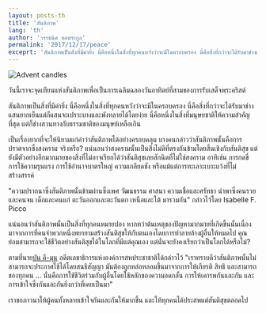 ```yaml
---
layout: posts-th
title: 'สันติภาพ'
lang: 'th'
author: 'วรรธนิศ หอตระกูล'
permalink: '2017/12/17/peace'
exceprt: 'สันติภาพเป็นสิ่งที่มีค่ายิ่ง นี่คือหนึ่งในสิ่งที่ทุกคนหวังว่าจะมีในครอบครอง นี่คือสิ่งที่กว่าจะได้รับมาช่างแสนยากเย็นแต่ก็แสนจะเปราะบางและพังทลายได้โดยง่าย นี่คือหนึ่งในสิ่งที่มนุษยชาติให้ความสำคัญที่สุด แต่ก็ช่างสวนทางกับธรรมชาติของมนุษย์เหลือเกิน'
---
```


![Advent candles]({{site.url}}/images/2017-12-17-1.jpg)

วันนี้เราจะจุดเทียนแห่งสันติภาพเพื่อเป็นการเฉลิมฉลองวันอาทิตย์ที่สามของการรับเสด็จพระคริสต์

สันติภาพเป็นสิ่งที่มีค่ายิ่ง นี่คือหนึ่งในสิ่งที่ทุกคนหวังว่าจะมีในครอบครอง นี่คือสิ่งที่กว่าจะได้รับมาช่างแสนยากเย็นแต่ก็แสนจะเปราะบางและพังทลายได้โดยง่าย นี่คือหนึ่งในสิ่งที่มนุษยชาติให้ความสำคัญที่สุด แต่ก็ช่างสวนทางกับธรรมชาติของมนุษย์เหลือเกิน

เป็นเรื่องยากที่จะให้นิยามแก่คำว่าสันติภาพได้อย่างครอบคลุม บางคนกล่าวว่าสันติภาพนั้นคือการปราศจากซึ่งสงคราม จริงหรือ? แน่นอนว่าสงครามนั้นเป็นสิ่งไม่ดีที่ตรงกันข้ามโดยสิ้นเชิงกับสันติสุข แต่ยังมีตัวอย่างอีกมากมายของสิ่งที่ไม่อาจเรียกได้ว่าสันติสุขเลยสักนิดที่ไม่ใช่สงคราม อาทิเช่น การกดขี่ การใช้ความรุนแรง การใช้อำนาจบาตรใหญ่ ความเกลียดชัง หรือแม้แต่การทะเลาะเบาะแว้งที่ไม่สร้างสรรค์

"ความปราถนาซึ่งสันติภาพนั้นข้ามผ่านซึ่งเพศ วัฒนธรรม ศาสนา ความเชื่อและศรัทธา นำพาซึ่งคนรวยและคนจน เด็กและคนแก่ ตะวันออกและตะวันตก เหนือและใต้ มารวมกัน" กล่าวไว้โดย Isabelle F. Picco

แน่นอนว่าสันติภาพนั้นเป็นสิ่งที่ทุกคนหมายปอง หากทว่าต้นเหตุของปัญหามากมายที่เกิดขึ้นนั้นเนื่องมาจากการที่คนจำพวกหนึ่งพยายามสร้างสันติสุขให้กับตนเองโดยการทำลายล้างผู้อื่นให้หมดไป คุณย่อมสามารถจะใช้ชีวิตอย่างสันติสุขได้ในโลกที่มีแต่คุณเอง แต่นั่นจะยังคงเรียกว่าเป็นโลกได้หรือไม่?

ตามที่นาย[บัน คี-มุน](http://www.un.org/en/sections/issues-depth/peace-and-security/index.html) อดีตเลขาธิการแห่งองค์การสหประชาชาติได้กล่าวไว้ "เราทราบดีว่าสันติภาพนั้นไม่สามารถจะประกาศใช้ได้โดยสนธิสัญญา มันต้องถูกหล่อหลอมขึ้นมาจากการให้เกียรติ สิทธิ และสามารถของทุกคน ... นั่นคือการใช้ชีวิตร่วมกับผู้อื่นโดยใช้หลักของความอดกลั้น การให้เคารพกันและกัน และการเข้าใจซึ่งกันและกันยิ่งกว่าที่เคยเป็นมา"

เราขอภาวนาให้ผู้คนทั้งหลายเข้าใจกันและกันให้มากขึ้น และให้ทุกคนได้ประสพแต่สันติสุขตลอดไป
